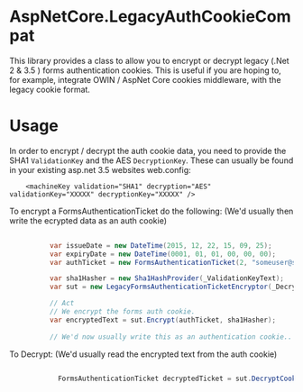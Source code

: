 # AspNetCore.LegacyAuthCookieCompat
This library provides a class to allow you to encrypt or decrypt legacy (.Net 2 & 3.5 ) forms authentication cookies.
This is useful if you are hoping to, for example, integrate OWIN / AspNet Core cookies middleware, with the legacy cookie format.

# Usage

In order to encrypt / decrypt the auth cookie data, you need to provide the SHA1 `ValidationKey` and the AES `DecryptionKey`. These can usually be found in your existing asp.net 3.5 websites web.config:

```
    <machineKey validation="SHA1" decryption="AES" validationKey="XXXXX" decryptionKey="XXXXX" />

```

To encrypt a FormsAuthenticationTicket do the following: (We'd usually then write the ecrypted data as an auth cookie)

```csharp
 
          var issueDate = new DateTime(2015, 12, 22, 15, 09, 25);
          var expiryDate = new DateTime(0001, 01, 01, 00, 00, 00);
          var authTicket = new FormsAuthenticationTicket(2, "someuser@some-email.com", issueDate, expiryDate, false, "custom data", "/");

          var sha1Hasher = new Sha1HashProvider(_ValidationKeyText);
          var sut = new LegacyFormsAuthenticationTicketEncryptor(_DecryptionKeyText);

          // Act
          // We encrypt the forms auth cookie.
          var encryptedText = sut.Encrypt(authTicket, sha1Hasher);
          
          // We'd now usually write this as an authentication cookie..

```

To Decrypt: (We'd usually read the encrypted text from the auth cookie)

```csharp
           
            FormsAuthenticationTicket decryptedTicket = sut.DecryptCookie(encryptedText, new Sha1HashProvider(_ValidationKeyText));

```

